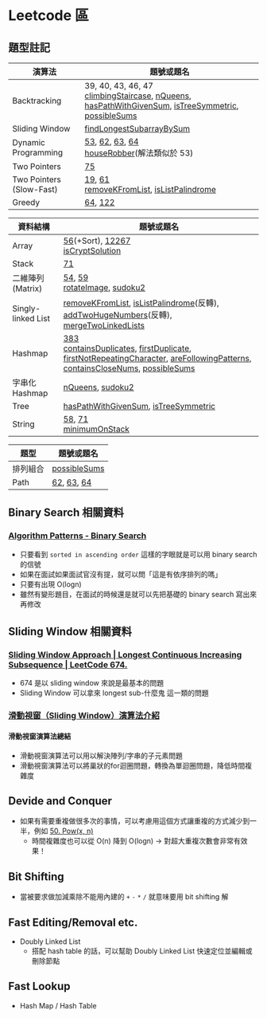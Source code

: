 # Leetcode 區

## 題型註記

| 演算法 | 題號或題名 |
|---|---|
| Backtracking | 39, 40, 43, 46, 47 <br> [climbingStaircase](https://github.com/vc7/algorithm_datas_tructure_leetcode/blob/master/codesignal/climbingStaircase.md), [nQueens](https://github.com/vc7/algorithm_datas_tructure_leetcode/blob/master/codesignal/nQueens.md), [hasPathWithGivenSum](https://github.com/vc7/algorithm_datas_tructure_leetcode/blob/master/codesignal/hasPathWithGivenSum.md), [isTreeSymmetric](https://github.com/vc7/algorithm_datas_tructure_leetcode/blob/master/codesignal/isTreeSymmetric.md), [possibleSums](https://github.com/vc7/algorithm_datas_tructure_leetcode/blob/master/codesignal/possibleSums.md) |
| Sliding Window | [findLongestSubarrayBySum](https://github.com/vc7/algorithm_datas_tructure_leetcode/blob/master/codesignal/findLongestSubarrayBySum.md)
| Dynamic Programming | [53](https://github.com/vc7/algorithm_datas_tructure_leetcode/blob/master/leetcode/0053_maximum_subarray.md), [62](https://github.com/vc7/algorithm_datas_tructure_leetcode/blob/master/leetcode/0062_unique_paths.md), [63](https://github.com/vc7/algorithm_datas_tructure_leetcode/blob/master/leetcode/0063_unique_paths_II.md), [64](https://github.com/vc7/algorithm_datas_tructure_leetcode/blob/master/leetcode/0064_minumum_path_sum.md)<br>[houseRobber](https://github.com/vc7/algorithm_datas_tructure_leetcode/blob/master/codesignal/houseRobber.md)(解法類似於 53)
| Two Pointers | [75](https://github.com/vc7/algorithm_datas_tructure_leetcode/blob/master/leetcode/0075_sort_colors.md)
| Two Pointers (Slow-Fast) | [19](https://github.com/vc7/algorithm_datas_tructure_leetcode/blob/b7ac153c5d5e5ab894d86b7d9c66a87917de7dae/leetcode/0019_remove_nth_node_from_end_of_list.md), [61](https://github.com/vc7/algorithm_datas_tructure_leetcode/blob/master/leetcode/0061_rotate_list.md)<br>[removeKFromList](https://github.com/vc7/algorithm_datas_tructure_leetcode/blob/master/codesignal/removeKFromList.md), [isListPalindrome](https://github.com/vc7/algorithm_datas_tructure_leetcode/blob/master/codesignal/isListPalindrome.md)
| Greedy | [64](https://github.com/vc7/algorithm_datas_tructure_leetcode/blob/master/leetcode/0064_minumum_path_sum.md), [122](https://github.com/vc7/algorithm_datas_tructure_leetcode/blob/master/leetcode/0122_best_time_to_buy_and_sell_stock_II.md)

| 資料結構 | 題號或題名 |
|---|---|
| Array | [56](https://github.com/vc7/algorithm_datas_tructure_leetcode/blob/master/leetcode/0056_merge_intervals.md)(+Sort), [122](https://github.com/vc7/algorithm_datas_tructure_leetcode/blob/master/leetcode/0122_best_time_to_buy_and_sell_stock_II.md)[67](https://github.com/vc7/algorithm_datas_tructure_leetcode/blob/master/leetcode/0067_add_binary.md)<br>[isCryptSolution](https://github.com/vc7/algorithm_datas_tructure_leetcode/blob/master/codesignal/isCryptSolution.md)
| Stack | [71](https://github.com/vc7/algorithm_datas_tructure_leetcode/blob/master/leetcode/0071_simplify_path.md)
| 二維陣列(Matrix) | [54](https://github.com/vc7/algorithm_datas_tructure_leetcode/blob/master/leetcode/0054_spiral_matrix.md), [59](https://github.com/vc7/algorithm_datas_tructure_leetcode/blob/master/leetcode/0059_spiral_matrix_II.md)<br>[rotateImage](https://github.com/vc7/algorithm_datas_tructure_leetcode/blob/master/codesignal/rotateImage.md), [sudoku2](https://github.com/vc7/algorithm_datas_tructure_leetcode/blob/master/codesignal/sudoku2.md) |
| Singly-linked List | [removeKFromList](https://github.com/vc7/algorithm_datas_tructure_leetcode/blob/master/codesignal/removeKFromList.md), [isListPalindrome](https://github.com/vc7/algorithm_datas_tructure_leetcode/blob/master/codesignal/isListPalindrome.md)(反轉), [addTwoHugeNumbers](https://github.com/vc7/algorithm_datas_tructure_leetcode/blob/master/codesignal/addTwoHugeNumbers.md)(反轉), [mergeTwoLinkedLists](https://github.com/vc7/algorithm_datas_tructure_leetcode/blob/master/codesignal/mergeTwoLinkedLists.md)
| Hashmap | [383](https://github.com/vc7/algorithm_datas_tructure_leetcode/blob/master/leetcode/0383_ransom_note.md)<br>[containsDuplicates](https://github.com/vc7/algorithm_datas_tructure_leetcode/blob/master/codesignal/containsDuplicates.md), [firstDuplicate](https://github.com/vc7/algorithm_datas_tructure_leetcode/blob/master/codesignal/firstDuplicate.md), [firstNotRepeatingCharacter](https://github.com/vc7/algorithm_datas_tructure_leetcode/blob/master/codesignal/firstNotRepeatingCharacter.md), [areFollowingPatterns](https://github.com/vc7/algorithm_datas_tructure_leetcode/blob/master/codesignal/areFollowingPatterns.md), [containsCloseNums](https://github.com/vc7/algorithm_datas_tructure_leetcode/blob/master/codesignal/containsCloseNums.md), [possibleSums](https://github.com/vc7/algorithm_datas_tructure_leetcode/blob/master/codesignal/possibleSums.md)
| 字串化 Hashmap | [nQueens](https://github.com/vc7/algorithm_datas_tructure_leetcode/blob/master/codesignal/nQueens.md), [sudoku2](https://github.com/vc7/algorithm_datas_tructure_leetcode/blob/master/codesignal/sudoku2.md)
| Tree | [hasPathWithGivenSum](https://github.com/vc7/algorithm_datas_tructure_leetcode/blob/master/codesignal/hasPathWithGivenSum.md), [isTreeSymmetric](https://github.com/vc7/algorithm_datas_tructure_leetcode/blob/master/codesignal/isTreeSymmetric.md)
| String | [58](https://github.com/vc7/algorithm_datas_tructure_leetcode/blob/master/leetcode/0058_length_of_last_word.md), [71](https://github.com/vc7/algorithm_datas_tructure_leetcode/blob/master/leetcode/0071_simplify_path.md)<br>[minimumOnStack](https://github.com/vc7/algorithm_datas_tructure_leetcode/blob/master/codesignal/minimumOnStack.md)

| 題型 | 題號或題名 |
|---|---|
| 排列組合 | [possibleSums](https://github.com/vc7/algorithm_datas_tructure_leetcode/blob/master/codesignal/possibleSums.md)
| Path | [62](https://github.com/vc7/algorithm_datas_tructure_leetcode/blob/master/leetcode/0062_unique_paths.md), [63](https://github.com/vc7/algorithm_datas_tructure_leetcode/blob/master/leetcode/0063_unique_paths_II.md), [64](https://github.com/vc7/algorithm_datas_tructure_leetcode/blob/master/leetcode/0064_minumum_path_sum.md)


## Binary Search 相關資料

### [Algorithm Patterns - Binary Search](https://www.youtube.com/watch?v=8T77iUOuXRA)

- 只要看到 `sorted in ascending order` 這樣的字眼就是可以用 binary search 的信號
- 如果在面試如果面試官沒有提，就可以問「這是有依序排列的嗎」
- 只要有出現 O(logn)
- 雖然有變形題目，在面試的時候還是就可以先把基礎的 binary search 寫出來再修改

## Sliding Window 相關資料

### [Sliding Window Approach | Longest Continuous Increasing Subsequence | LeetCode 674.](https://www.youtube.com/watch?v=jSvoE-_Yhs4)

- 674 是以 sliding window 來說是最基本的問題
- Sliding Window 可以拿來 longest sub-什麼鬼 這一類的問題

### [滑動視窗（Sliding Window）演算法介紹](https://www.jishuwen.com/d/2Epc/zh-tw)

#### 滑動視窗演算法總結

- 滑動視窗演算法可以用以解決陣列/字串的子元素問題
- 滑動視窗演算法可以將巢狀的for迴圈問題，轉換為單迴圈問題，降低時間複雜度

## Devide and Conquer

- 如果有需要重複做很多次的事情，可以考慮用這個方式讓重複的方式減少到一半，例如 [50. Pow(x, n)](https://leetcode.com/problems/powx-n/)
  - 時間複雜度也可以從 O(n) 降到 O(logn) → 對超大重複次數會非常有效果！

## Bit Shifting

- 當被要求做加減乘除不能用內建的 `+` `-` `*` `/` 就意味要用 bit shifting 解

## Fast Editing/Removal etc.

- Doubly Linked List
  - 搭配 hash table 的話，可以幫助 Doubly Linked List 快速定位並編輯或刪除節點

## Fast Lookup

- Hash Map / Hash Table

